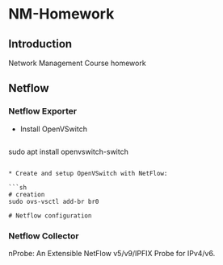 # NM-Homework

## Introduction
Network Management Course homework

## Netflow
### Netflow Exporter
* Install OpenVSwitch

  ```sh
sudo apt install openvswitch-switch
  ```

* Create and setup OpenVSwitch with NetFlow:

  ```sh
# creation
sudo ovs-vsctl add-br br0

# Netflow configuration

  ```

### Netflow Collector
nProbe: An Extensible NetFlow v5/v9/IPFIX Probe for IPv4/v6.
